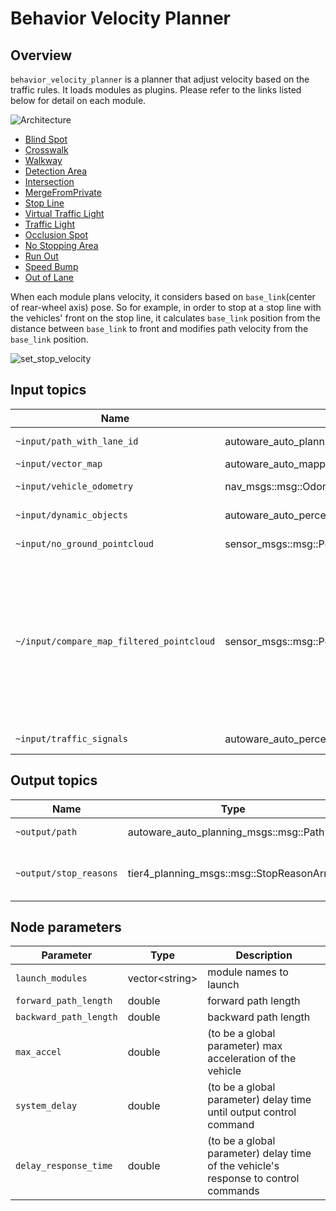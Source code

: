 # Behavior Velocity Planner

## Overview

`behavior_velocity_planner` is a planner that adjust velocity based on the traffic rules.
It loads modules as plugins. Please refer to the links listed below for detail on each module.

![Architecture](./docs/BehaviorVelocityPlanner-Architecture.drawio.svg)

- [Blind Spot](../behavior_velocity_blind_spot_module/README.md)
- [Crosswalk](../behavior_velocity_crosswalk_module/README.md)
- [Walkway](../behavior_velocity_walkway_module/README.md)
- [Detection Area](../behavior_velocity_detection_area_module/README.md)
- [Intersection](../behavior_velocity_intersection_module/README.md)
- [MergeFromPrivate](../behavior_velocity_intersection_module/README.md#merge-from-private)
- [Stop Line](../behavior_velocity_stop_line_module/README.md)
- [Virtual Traffic Light](../behavior_velocity_virtual_traffic_light_module/README.md)
- [Traffic Light](../behavior_velocity_traffic_light_module/README.md)
- [Occlusion Spot](../behavior_velocity_occlusion_spot_module/README.md)
- [No Stopping Area](../behavior_velocity_no_stopping_area_module/README.md)
- [Run Out](../behavior_velocity_run_out_module/README.md)
- [Speed Bump](../behavior_velocity_speed_bump_module/README.md)
- [Out of Lane](../behavior_velocity_out_of_lane_module/README.md)

When each module plans velocity, it considers based on `base_link`(center of rear-wheel axis) pose.
So for example, in order to stop at a stop line with the vehicles' front on the stop line, it calculates `base_link` position from the distance between `base_link` to front and modifies path velocity from the `base_link` position.

![set_stop_velocity](./docs/set_stop_velocity.drawio.svg)

## Input topics

| Name                                      | Type                                                   | Description                                                                                                                     |
| ----------------------------------------- | ------------------------------------------------------ | ------------------------------------------------------------------------------------------------------------------------------- |
| `~input/path_with_lane_id`                | autoware_auto_planning_msgs::msg::PathWithLaneId       | path with lane_id                                                                                                               |
| `~input/vector_map`                       | autoware_auto_mapping_msgs::msg::HADMapBin             | vector map                                                                                                                      |
| `~input/vehicle_odometry`                 | nav_msgs::msg::Odometry                                | vehicle velocity                                                                                                                |
| `~input/dynamic_objects`                  | autoware_auto_perception_msgs::msg::PredictedObjects   | dynamic objects                                                                                                                 |
| `~input/no_ground_pointcloud`             | sensor_msgs::msg::PointCloud2                          | obstacle pointcloud                                                                                                             |
| `~/input/compare_map_filtered_pointcloud` | sensor_msgs::msg::PointCloud2                          | obstacle pointcloud filtered by compare map. Note that this is used only when the detection method of run out module is Points. |
| `~input/traffic_signals`                  | autoware_auto_perception_msgs::msg::TrafficSignalArray | traffic light states                                                                                                            |

## Output topics

| Name                   | Type                                      | Description                            |
| ---------------------- | ----------------------------------------- | -------------------------------------- |
| `~output/path`         | autoware_auto_planning_msgs::msg::Path    | path to be followed                    |
| `~output/stop_reasons` | tier4_planning_msgs::msg::StopReasonArray | reasons that cause the vehicle to stop |

## Node parameters

| Parameter              | Type                 | Description                                                                         |
| ---------------------- | -------------------- | ----------------------------------------------------------------------------------- |
| `launch_modules`       | vector&lt;string&gt; | module names to launch                                                              |
| `forward_path_length`  | double               | forward path length                                                                 |
| `backward_path_length` | double               | backward path length                                                                |
| `max_accel`            | double               | (to be a global parameter) max acceleration of the vehicle                          |
| `system_delay`         | double               | (to be a global parameter) delay time until output control command                  |
| `delay_response_time`  | double               | (to be a global parameter) delay time of the vehicle's response to control commands |

